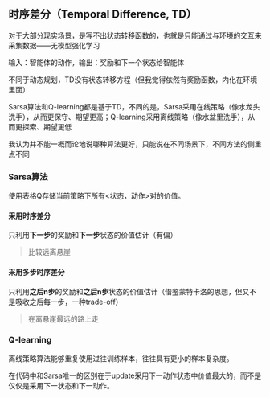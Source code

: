 ## 时序差分（Temporal Difference, TD）

对于大部分现实场景，是写不出状态转移函数的，也就是只能通过与环境的交互来采集数据——无模型强化学习

输入：智能体的动作，输出：奖励和下一个状态给智能体

不同于动态规划，TD没有状态转移方程（但我觉得依然有奖励函数，内化在环境里面）

Sarsa算法和Q-learning都是基于TD，不同的是，Sarsa采用在线策略（像水龙头洗手），从而更保守、期望更高；Q-learning采用离线策略（像水盆里洗手），从而更探索、期望更低

我认为并不能一概而论地说哪种算法更好，只能说在不同场景下，不同方法的侧重点不同

### Sarsa算法

使用表格Q存储当前策略下所有<状态，动作>对的价值。

#### 采用时序差分
只利用**下一步**的奖励和**下一步**状态的价值估计（有偏）

>比较远离悬崖

#### 采用多步时序差分
只利用**之后n步**的奖励和**之后n步**状态的价值估计（借鉴蒙特卡洛的思想，但又不是吸收之后每一步，一种trade-off）
>在离悬崖最远的路上走

### Q-learning
离线策略算法能够重复使用过往训练样本，往往具有更小的样本复杂度。

在代码中和Sarsa唯一的区别在于update采用下一动作状态中价值最大的，而不是仅仅是采用下一状态和下一动作。
